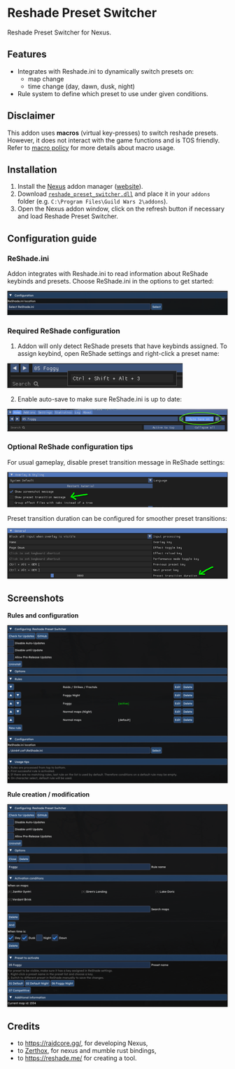 # Reshade Preset Switcher
Reshade Preset Switcher for Nexus.

## Features
- Integrates with Reshade.ini to dynamically switch presets on:
  - map change
  - time change (day, dawn, dusk, night)
- Rule system to define which preset to use under given conditions.

## Disclaimer
This addon uses **macros** (virtual key-presses) to switch reshade presets. However, it does not interact with the game functions and is TOS friendly.
Refer to [macro policy](https://help.guildwars2.com/hc/en-us/articles/360013762153-Policy-Macros-and-Macro-Use) for more details about macro usage.

## Installation
1. Install the [Nexus](https://github.com/RaidcoreGG/Nexus) addon manager ([website](https://raidcore.gg/Nexus)).
2. Download [`reshade_preset_switcher.dll`](../../releases/latest) and place it in your `addons` folder (e.g. `C:\Program Files\Guild Wars 2\addons`).
3. Open the Nexus addon window, click on the refresh button if necessary and load Reshade Preset Switcher.

## Configuration guide
### ReShade.ini
Addon integrates with Reshade.ini to read information about ReShade keybinds and presets.
Choose ReShade.ini in the options to get started:

![ReShade.ini selection](images/reshade_ini_selection.png)

### Required ReShade configuration
1) Addon will only detect ReShade presets that have keybinds assigned. To assign keybind, open ReShade settings and right-click a preset name:

![ReShade preset keybinds](images/reshade_preset_keybinds.png)

2) Enable auto-save to make sure ReShade.ini is up to date:

![ReShade autosave](images/reshade_autosave.png)

### Optional ReShade configuration tips
For usual gameplay, disable preset transition message in ReShade settings:

![img.png](reshade_preset_transition.png)

Preset transition duration can be configured for smoother preset transitions:

![img.png](reshade_preset_transition_duration.png)

## Screenshots
**Rules and configuration**

![Rules and configuration](images/rules_config.png)

**Rule creation / modification**

![Rule creation](images/rule_creation.png)

## Credits
- to https://raidcore.gg/, for developing Nexus,
- to [Zerthox](https://github.com/zerthox), for nexus and mumble rust bindings,
- to https://reshade.me/ for creating a tool.
